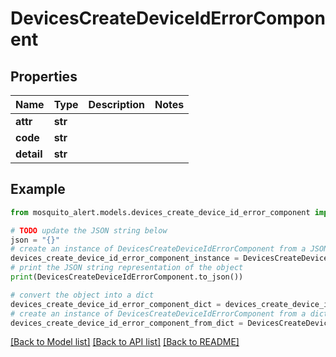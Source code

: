# DevicesCreateDeviceIdErrorComponent


## Properties

Name | Type | Description | Notes
------------ | ------------- | ------------- | -------------
**attr** | **str** |  | 
**code** | **str** |  | 
**detail** | **str** |  | 

## Example

```python
from mosquito_alert.models.devices_create_device_id_error_component import DevicesCreateDeviceIdErrorComponent

# TODO update the JSON string below
json = "{}"
# create an instance of DevicesCreateDeviceIdErrorComponent from a JSON string
devices_create_device_id_error_component_instance = DevicesCreateDeviceIdErrorComponent.from_json(json)
# print the JSON string representation of the object
print(DevicesCreateDeviceIdErrorComponent.to_json())

# convert the object into a dict
devices_create_device_id_error_component_dict = devices_create_device_id_error_component_instance.to_dict()
# create an instance of DevicesCreateDeviceIdErrorComponent from a dict
devices_create_device_id_error_component_from_dict = DevicesCreateDeviceIdErrorComponent.from_dict(devices_create_device_id_error_component_dict)
```
[[Back to Model list]](../README.md#documentation-for-models) [[Back to API list]](../README.md#documentation-for-api-endpoints) [[Back to README]](../README.md)



